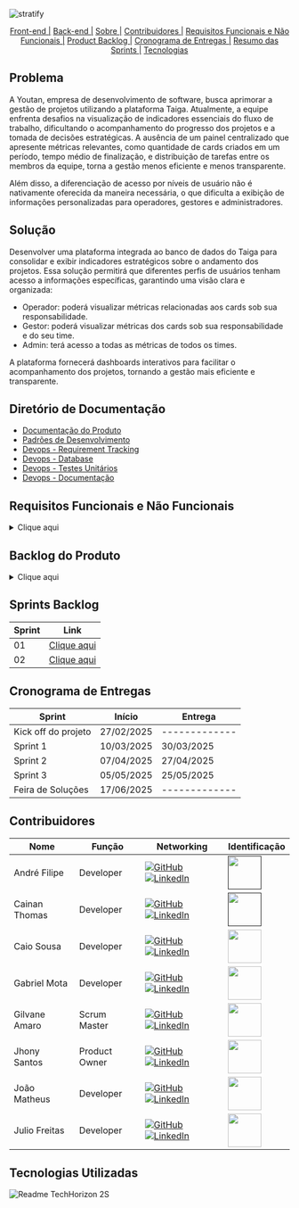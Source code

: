 ![stratify](https://github.com/user-attachments/assets/21165edb-00a7-42bb-9fbc-997461174033)

<div align=center>
     <a href="https://github.com/QuantumBitBR/API_5SEM_FRONT">Front-end |</a>
     <a href="https://github.com/QuantumBitBR/API_5SEM_BACK">Back-end |</a>
     <a href="#sobre">Sobre |</a>
     <a href="#equipe">Contribuidores |</a>
     <a href="#requisitos">Requisitos Funcionais e Não Funcionais |</a>
     <a href="#backlog">Product Backlog |</a>
     <a href="#cronograma">Cronograma de Entregas |</a>
     <a href="#resumo">Resumo das Sprints |</a>
     <a href="#tecnologias">Tecnologias</a>
</div>

<span id="sobre">
  
## Problema
<p>A Youtan, empresa de desenvolvimento de software, busca aprimorar a gestão de projetos utilizando a plataforma Taiga. Atualmente, a equipe enfrenta desafios na visualização de indicadores essenciais do fluxo de trabalho, dificultando o acompanhamento do progresso dos projetos e a tomada de decisões estratégicas. A ausência de um painel centralizado que apresente métricas relevantes, como quantidade de cards criados em um período, tempo médio de finalização, e distribuição de tarefas entre os membros da equipe, torna a gestão menos eficiente e menos transparente.
</p>
<p>
Além disso, a diferenciação de acesso por níveis de usuário não é nativamente oferecida da maneira necessária, o que dificulta a exibição de informações personalizadas para operadores, gestores e administradores.
</p>

## Solução
<p>Desenvolver uma plataforma integrada ao banco de dados do Taiga para consolidar e exibir indicadores estratégicos sobre o andamento dos projetos. Essa solução permitirá que diferentes perfis de usuários tenham acesso a informações específicas, garantindo uma visão clara e organizada:</p>

- Operador: poderá visualizar métricas relacionadas aos cards sob sua responsabilidade.
- Gestor: poderá visualizar métricas dos cards sob sua responsabilidade e do seu time.
- Admin: terá acesso a todas as métricas de todos os times.
<p>A plataforma fornecerá dashboards interativos para facilitar o acompanhamento dos projetos, tornando a gestão mais eficiente e transparente.
</p>

## Diretório de Documentação 

- <a href="https://github.com/QuantumBitBR/API_5SEM/wiki/Documenta%C3%A7%C3%A3o-do-Produto"/>Documentação do Produto</a>
- <a href="https://github.com/QuantumBitBR/API_5SEM/wiki/Padr%C3%B5es-de-Desenvolvimento">Padrões de Desenvolvimento</a>
- <a href="https://github.com/QuantumBitBR/API_5SEM/wiki/DevOps-%E2%80%90-Requirement-Tracking">Devops - Requirement Tracking</a>
- <a href="https://github.com/QuantumBitBR/API_5SEM/wiki/DevOps-%E2%80%90-Database">Devops - Database</a>
- <a href="https://github.com/QuantumBitBR/API_5SEM/wiki/DevOps-%E2%80%90-Testes-Unit%C3%A1rios">Devops - Testes Unitários</a>
- <a href="https://github.com/QuantumBitBR/API_5SEM/wiki/DevOps-%E2%80%90-Documenta%C3%A7%C3%A3o">Devops - Documentação</a>

<span id="requisitos"> 

## Requisitos Funcionais e Não Funcionais
<details>

<summary>Clique aqui</summary>

| ID | Requisito | Descrição |
| ----| --------| ------------|
RF01 | Quantidade de cards por etiqueta | O sistema deverá exibir a quantidade de cards associados a cada etiqueta cadastrada no kanban. Essa informação deverá ser apresentada de forma visual, como tabela, e permitir filtragem por projeto e período. As etiquetas devem ser sincronizadas com a ferramenta integrada (ex: Taiga) para garantir a consistência dos dados.
RF02 | Quantidade de cards criados por período | O sistema deverá apresentar um relatório com a quantidade de cards criados por períodos pré-definidos (último dia, última semana, último mês, outros). O usuário deverá ser capaz de escolher o nível de visualização (colaborador ou projeto). A visualização poderá ser feita em forma de gráfico colunas para análise de tendência.
RF03 | Quantidade de cards finalizados por período | O sistema deverá mostrar a quantidade de cards que tiveram seu status alterado para "Finalizado" dentro de períodos específicos (último dia, última semana, último mês, outros). O usuário deverá ser capaz de escolher o nível de visualização (colaborador ou projeto). A visualização poderá ser feita em forma de gráfico colunas para análise de tendência.
RF04 | Quantidade de cards por status (coluna do kanban) | O sistema deverá exibir a distribuição atual dos cards de acordo com os status do fluxo de trabalho do kanban (por exemplo: "To Do", "In Progress", "Done"). Deverá visualizar por colaborador ou projeto. Idealmente, o dashboard exibirá a informação com gráficos interativos.
RF05 | Tempo médio de execução do card | O sistema deverá calcular e exibir o tempo médio que os cards levam para serem concluídos, considerando a diferença entre a data de criação e a data de finalização. Esse indicador deverá ser exibido por projeto e por colaborador, possibilitando a identificação de gargalos e eficiência no processo.
RF06 | Cards por colaborador | O sistema deverá apresentar a quantidade total de cards atribuídos a cada colaborador, com possibilidade de filtragem por projeto. Essa informação visa permitir a análise de carga de trabalho individual. Pode ser apresentada em formato de card.
RF07 | Retrabalhos | O sistema deverá identificar e contabilizar os cards que foram movidos para etapas anteriores do fluxo após já terem avançado (indicando necessidade de retrabalho). Para isso, será necessário manter um histórico de movimentações dos cards. O indicador poderá ser detalhado por colaborador e projeto.
RF08 | Controle de acesso por níveis | O sistema deverá implementar três níveis de permissão: Operador (visualiza apenas seus próprios cards e indicadores), Gestor (acesso aos dados do time sob sua responsabilidade) e Admin (visualiza todos os dados de todos os usuários e equipes). O controle deve ser seguro, baseado em autenticação, e as permissões devem refletir em todas as visualizações de dashboards e relatórios.
RF09 | Quantidade de cards por sprint | O sistema deverá apresentar a quantidade total de cards vinculados a cada sprint registrada no sistema ou na ferramenta integrada (ex: Taiga). A visualização deverá permitir a filtragem por projeto e por usuário, e poderá ser exibida em formato de gráfico de colunas. O objetivo é possibilitar o acompanhamento da carga de trabalho planejada em cada sprint, apoiando a análise de planejamento e execução.
RF10 | Exportação de indicadores em CSV | O sistema deverá permitir a exportação dos dados apresentados nos dashboards e relatórios em formato CSV. O usuário poderá selecionar quais indicadores deseja exportar, aplicar filtros (como projeto, período, colaborador) antes da geração do arquivo, e o CSV resultante deverá refletir exatamente os dados filtrados. A funcionalidade de exportação deverá respeitar o nível de acesso do usuário (Operador, Gestor, Admin).
RNF01 | Documentação da API | A API desenvolvida para integração com sistemas externos (Taiga) deverá ser completamente documentada, utilizando ferramentas como Swagger. A documentação deve conter: endpoints, métodos suportados (GET, POST etc.), parâmetros esperados, exemplos de requisições/respostas e códigos de erro.
RNF02 | Responsividade | A aplicação deverá funcionar corretamente em diferentes resoluções e dispositivos (desktop, e smartphones). Deve seguir princípios de design responsivo, garantindo boa usabilidade mesmo em telas reduzidas. Frameworks como Bootstrap, Tailwind ou CSS Grid/Flexbox podem ser utilizados para esse fim.
RNF03 | Manual do Usuário | Deve ser disponibilizado um manual do usuário, em formato digital (PDF ou online/Readme), contendo instruções passo a passo sobre como acessar o sistema, interpretar os indicadores, filtrar dados, exportar relatórios e alterar configurações. O manual deve ser claro, objetivo e incluir imagens ilustrativas.
RNF04 | Modelagem do Banco de Dados | O sistema deverá contar com uma modelagem de banco de dados relacional otimizada, garantindo integridade referencial, desempenho nas consultas e escalabilidade. A modelagem deverá considerar normalização, chaves estrangeiras, índices e histórico de movimentações dos cards para cálculo de indicadores como tempo de execução e retrabalho.
</details>


<span id="backlog"> 

## Backlog do Produto

<details>

<summary>Clique aqui</summary>

| ID |Rank | Prioridade | User Story | Estimativa | Sprint | Requisitos Relacionados
|---------|---------|-------------|----------------|--------------|---------|--------|
| US01 | 1 | Alta | Como usuário, desejo visualizar os indicadores de etiqueta para identificar a quantidade de cards associados a cada categoria e facilitar a análise de organização. | 7 | 1 | RF01, RFN01
| US02 |2 | Alta | Como usuário, desejo visualizar os indicadores de cards relacionados a períodos para acompanhar a evolução da criação e finalização dos cards ao longo do tempo. | 9 | 1 | RF02, RF03, RFN01
| US03 |3 | Alta | Como usuário, desejo visualizar os indicadores de cards relacionados a status para entender a distribuição dos cards dentro do fluxo do Kanban. | 6 | 1 | RF04, RFN01
| US04 |4 | Alta | Como usuário, desejo visualizar os indicadores de tempo gasto por card para analisar a eficiência do fluxo de trabalho e identificar possíveis gargalos. | 8 | 1 | RF05, RFN01
| US05 |5 | Média | Como usuário admin e gestor, desejo visualizar os indicadores por colaborador para acompanhar a produtividade individual e distribuir melhor as tarefas. | 6 | 2 | RF06, RFN01
| US06 |6 | Média | Como usuário admin, desejo visualizar os indicadores de todos os times, para obter uma visão global do desempenho e tomar decisões estratégicas. | 7 | 2 | RF06, RFN03
| US07 |7 | Baixa | Como usuário, desejo realizar autenticação com meu usuário e senha, para garantir segurança aos dados e restringir o acesso apenas a usuários autorizados. | 9 | 2 | RF08, RFN01
| US08 |8 | Baixa | Como admin, desejo gerenciar as contas de usuário para controlar o acesso à ferramenta e gerenciar permissões de uso. | 6 | 2 | RF08, RFN01
| US09 |9 | Média | Como usuário Operador, desejo visualizar somente os meus indicadores para acompanhar minha própria produtividade e desempenho. | 4 | 2 | RF01, RF02, RF03, RF04, RF05, RFN01, RFN02, RFN03
| US10 |10 | Baixa | Como usuário, desejo visualizar os indicadores de retrabalho para identificar tarefas que precisaram ser refeitas e melhorar a eficiência dos processos. | 5 | 3 | RF07, RFN01
| US11 |11 | Baixa | Como usuário, desejo visualizar a quantidade de user stories presentes por sprint, para poder identificar a evolução do volume de trabalho planejado ao longo do tempo e apoiar a análise da capacidade da equipe. | 7 | 3 | RF09, RFN01
| US12 |12 | Baixa | Como usuário, desejo exportar os dados com indicadores calculados através de um arquivo CSV para poder realizar análises externas, compartilhar informações ou manter registros offline. | 4 | 3 | RF10, RFN01

</details>


<span id="resumo">

## Sprints Backlog

| **Sprint** | **Link** |
|-----|-----|
| 01 | <a href="https://github.com/QuantumBitBR/API_5SEM/wiki/Sprint-01" >Clique aqui</a>
| 02 | <a href="https://github.com/QuantumBitBR/API_5SEM/wiki/Sprint-02" >Clique aqui</a>



<span id="cronograma">

## Cronograma de Entregas

Sprint| Início| Entrega  
--- | --- | ---
Kick off do projeto| 27/02/2025| -------------
Sprint 1| 10/03/2025 | 30/03/2025 
Sprint 2| 07/04/2025| 27/04/2025
Sprint 3| 05/05/2025| 25/05/2025 
Feira de Soluções| 17/06/2025 | -------------

<span id="equipe"> 

## Contribuidores

| Nome | Função | Networking | Identificação |
| -----| ---------| ----------------| ---------|
André Filipe | Developer | <a href="https://github.com/AndreMeneses0103"><img src="https://img.shields.io/badge/GitHub-100000?style=for-the-badge&logo=github&logoColor=white" alt="GitHub"></a><a href="https://www.linkedin.com/in/andre-meneses-dev/"><img src="https://img.shields.io/badge/linkedin-%230077B5.svg?&style=for-the-badge&logo=linkedin&logoColor=white" alt="LinkedIn"></a> | <a href="" ><img src="https://github.com/TechHorizonBR/API_3SEM/assets/89109574/ca09a732-b248-41dc-ab7c-145822ffd74b" width="60"></a> |
Cainan Thomas | Developer | <a href="https://github.com/Kainanthyz"><img src="https://img.shields.io/badge/GitHub-100000?style=for-the-badge&logo=github&logoColor=white" alt="GitHub"></a><a href="https://www.linkedin.com/in/cainan-santos-70938094/"><img src="https://img.shields.io/badge/linkedin-%230077B5.svg?&style=for-the-badge&logo=linkedin&logoColor=white" alt="LinkedIn"></a>| <a href="" ><img src="https://media.licdn.com/dms/image/v2/D4D03AQH4_cl23_Fzug/profile-displayphoto-shrink_400_400/profile-displayphoto-shrink_400_400/0/1715111667286?e=1746662400&v=beta&t=XHaWyUcdBckaXsmGGGBIbvMhzgH8qz6dNQR5wtoxteo" width="60"></a>
Caio Sousa | Developer | <a href="https://github.com/caio-sousafatec"><img src="https://img.shields.io/badge/GitHub-100000?style=for-the-badge&logo=github&logoColor=white" alt="GitHub"></a><a href="https://www.linkedin.com/in/caiomsousa01/"><img src="https://img.shields.io/badge/linkedin-%230077B5.svg?&style=for-the-badge&logo=linkedin&logoColor=white" alt="LinkedIn"></a> | <img src="https://avatars.githubusercontent.com/u/111454312?v=4" width="60" > |
Gabriel Mota | Developer | <a href="https://github.com/gabmota8"><img src="https://img.shields.io/badge/GitHub-100000?style=for-the-badge&logo=github&logoColor=white" alt="GitHub"></a><a href="https://www.linkedin.com/in/gabriel-mota-4a0816a0/"><img src="https://img.shields.io/badge/linkedin-%230077B5.svg?&style=for-the-badge&logo=linkedin&logoColor=white" alt="LinkedIn"></a> |<img src="https://avatars.githubusercontent.com/u/127301327?v=4" width="60">|
Gilvane Amaro | Scrum Master | <a href="https://github.com/gilvaneamaro"><img src="https://img.shields.io/badge/GitHub-100000?style=for-the-badge&logo=github&logoColor=white5" alt="GitHub"></a> <a href="https://www.linkedin.com/in/gilvane-amaro/"><img src="https://img.shields.io/badge/linkedin-%230077B5.svg?&style=for-the-badge&logo=linkedin&logoColor=white" alt="LinkedIn"></a> |<img src="https://avatars.githubusercontent.com/u/44507787?v=4" width="60">|
Jhony Santos | Product Owner | <a href="https://github.com/santosjhony12"><img src="https://img.shields.io/badge/GitHub-100000?style=for-the-badge&logo=github&logoColor=white" alt="GitHub"></a><a href="https://www.linkedin.com/in/jhony-santos-de-souza-920229238"><img src="https://img.shields.io/badge/linkedin-%230077B5.svg?&style=for-the-badge&logo=linkedin&logoColor=white" alt="LinkedIn"></a> |<img src="https://avatars.githubusercontent.com/u/123211025?v=4" width="60">|
João Matheus | Developer | <a href="https://github.com/JoaoMatheusLamao"><img src="https://img.shields.io/badge/GitHub-100000?style=for-the-badge&logo=github&logoColor=white" alt="GitHub"></a><a href="https://www.linkedin.com/in/joaomatheuslamao/"><img src="https://img.shields.io/badge/linkedin-%230077B5.svg?&style=for-the-badge&logo=linkedin&logoColor=white" alt="LinkedIn"></a> |<img src="https://avatars.githubusercontent.com/u/77554165?v=4" width="60">|
Julio Freitas | Developer | <a href="https://github.com/JulioFreitas07"><img src="https://img.shields.io/badge/GitHub-100000?style=for-the-badge&logo=github&logoColor=white" alt="GitHub"></a><a href="https://www.linkedin.com/in/julio-freitas-415b73216/"><img src="https://img.shields.io/badge/linkedin-%230077B5.svg?&style=for-the-badge&logo=linkedin&logoColor=white" alt="LinkedIn"></a> |<img src="https://avatars.githubusercontent.com/u/127301327?v=4" width="60">|



<span id="tecnologias">
  
## Tecnologias Utilizadas

![Readme TechHorizon 2S](https://github.com/user-attachments/assets/ee44423e-1620-468f-9583-52e0b82a4155)
